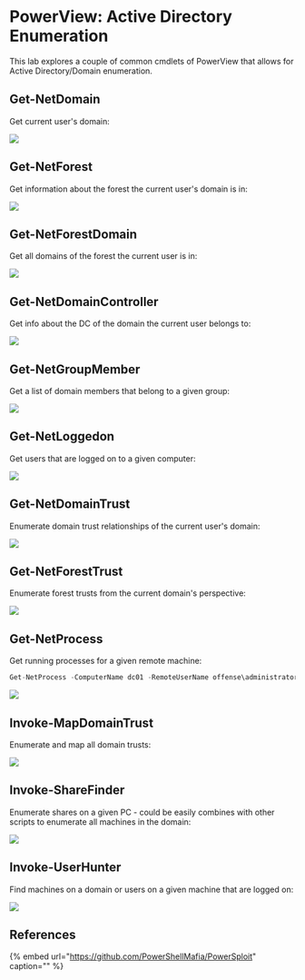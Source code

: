 # PowerView: Active Directory Enumeration

This lab explores a couple of common cmdlets of PowerView that allows for Active Directory/Domain enumeration.

## Get-NetDomain

Get current user's domain:

![](../../.gitbook/assets/powerview-getnetdomain.png)

## Get-NetForest

Get information about the forest the current user's domain is in:

![](../../.gitbook/assets/powerview-forestinfo.png)

## Get-NetForestDomain

Get all domains of the forest the current user is in:

![](../../.gitbook/assets/powerview-forest-domains.png)

## Get-NetDomainController

Get info about the DC of the domain the current user belongs to:

![](../../.gitbook/assets/powerview-getdc.png)

## Get-NetGroupMember

Get a list of domain members that belong to a given group:

![](../../.gitbook/assets/powerview-groups.png)

## Get-NetLoggedon

Get users that are logged on to a given computer:

![](../../.gitbook/assets/powerview-connected-users.png)

## Get-NetDomainTrust

Enumerate domain trust relationships of the current user's domain:

![](../../.gitbook/assets/powerview-domain-trusts.png)

## Get-NetForestTrust

Enumerate forest trusts from the current domain's perspective:

![](../../.gitbook/assets/powerview-foresttrusts.png)

## Get-NetProcess

Get running processes for a given remote machine:

```csharp
Get-NetProcess -ComputerName dc01 -RemoteUserName offense\administrator -RemotePassword 123456 | ft
```

![](../../.gitbook/assets/screenshot-from-2018-11-02-10-11-17.png)

## Invoke-MapDomainTrust

Enumerate and map all domain trusts:

![](../../.gitbook/assets/powerview-all-domain-trusts.png)

## Invoke-ShareFinder

Enumerate shares on a given PC - could be easily combines with other scripts to enumerate all machines in the domain:

![](../../.gitbook/assets/powerview-enumerate-shares.png)

## Invoke-UserHunter

Find machines on a domain or users on a given machine that are logged on:

![](../../.gitbook/assets/powerview-invoke-user-hunter.png)

## References

{% embed url="https://github.com/PowerShellMafia/PowerSploit" caption="" %}

